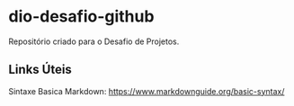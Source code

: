 # dio-desafio-github
Repositório criado para o Desafio de Projetos.

## Links Úteis
Sintaxe Basica Markdown: https://www.markdownguide.org/basic-syntax/
